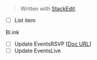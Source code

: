 


> Written with [StackEdit](https://stackedit.io/).

 - [ ] List item


Bl.ink
 - [ ] Update EventsRSVP
 [[Doc URL](https://DOC.org)]
 - [ ] Update EventsLive

<!--stackedit_data:
eyJoaXN0b3J5IjpbMTc2MDQ2ODI3Nl19
-->